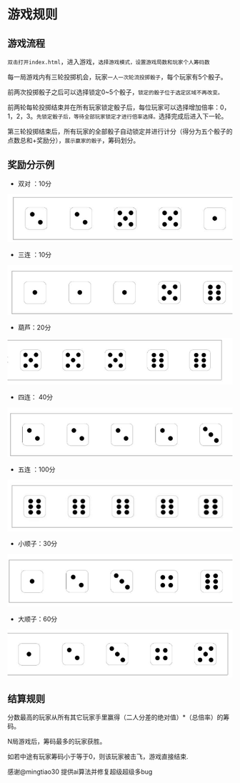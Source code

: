 # 游戏规则
## 游戏流程
`双击打开index.html`，进入游戏，`选择游戏模式，设置游戏局数和玩家个人筹码数`

每一局游戏内有三轮投掷机会，玩家`一人一次轮流投掷骰子`，每个玩家有5个骰子。

前两次投掷骰子之后可以选择锁定0~5个骰子，`锁定的骰子位于选定区域不再改变。`

前两轮每轮投掷结束并在所有玩家锁定骰子后，每位玩家可以选择增加倍率：0，1，2，3。`先锁定骰子后，等待全部玩家锁定才进行倍率选择。`选择完成后进入下一轮。

第三轮投掷结束后，所有玩家的全部骰子自动锁定并进行计分（得分为五个骰子的点数总和+奖励分），`展示赢家的骰子`，筹码划分。
## 奖励分示例
* 双对 ：10分

![image](staic/img/e878f9e1e9e243079942dda34a89edaa.jpg)
* 三连 ：10分

![image](staic/img/36c2520147f44228a0f42d3f9e2a9686.jpg)
* 葫芦：20分

![image](staic/img/4c71c6fc94024faf94e684daf435cf69.jpg)
* 四连： 40分

![image](staic/img/0a5d9e5511b54ddebbe4dcdb319b2a37.jpg)
* 五连 ：100分

![image](staic/img/adc2448e27334f40af2d3ad6cf995d43.jpg)
* 小顺子：30分

![image](staic/img/78c19520225648deaec3361db410f76a.jpg)
* 大顺子：60分

![image](staic/img/adde32a72b78421fb735cc47c7c9cef1.jpg)
## 结算规则

分数最高的玩家从所有其它玩家手里赢得（二人分差的绝对值）*（总倍率）的筹码。

N局游戏后，筹码最多的玩家获胜。

如若中途有玩家筹码小于等于0，则该玩家被击飞，游戏直接结束.


感谢@mingtiao30 提供ai算法并修复超级超级多bug
